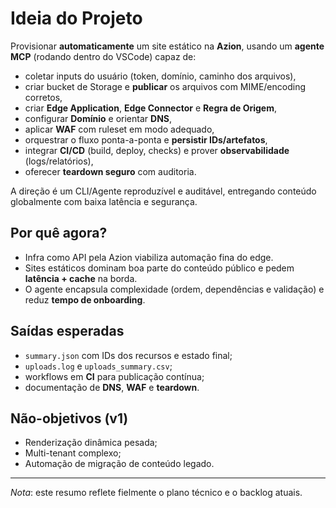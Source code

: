 # Ideia do Projeto

Provisionar **automaticamente** um site estático na **Azion**, usando um **agente MCP** (rodando dentro do VSCode) capaz de:
- coletar inputs do usuário (token, domínio, caminho dos arquivos),
- criar bucket de Storage e **publicar** os arquivos com MIME/encoding corretos,
- criar **Edge Application**, **Edge Connector** e **Regra de Origem**,
- configurar **Domínio** e orientar **DNS**,
- aplicar **WAF** com ruleset em modo adequado,
- orquestrar o fluxo ponta-a-ponta e **persistir IDs/artefatos**,
- integrar **CI/CD** (build, deploy, checks) e prover **observabilidade** (logs/relatórios),
- oferecer **teardown seguro** com auditoria.

A direção é um CLI/Agente reproduzível e auditável, entregando conteúdo globalmente com baixa latência e segurança.

## Por quê agora?
- Infra como API pela Azion viabiliza automação fina do edge.
- Sites estáticos dominam boa parte do conteúdo público e pedem **latência + cache** na borda.
- O agente encapsula complexidade (ordem, dependências e validação) e reduz **tempo de onboarding**.

## Saídas esperadas
- `summary.json` com IDs dos recursos e estado final;
- `uploads.log` e `uploads_summary.csv`;
- workflows em **CI** para publicação contínua;
- documentação de **DNS**, **WAF** e **teardown**.

## Não-objetivos (v1)
- Renderização dinâmica pesada;
- Multi-tenant complexo; 
- Automação de migração de conteúdo legado.

---
_Nota_: este resumo reflete fielmente o plano técnico e o backlog atuais.
